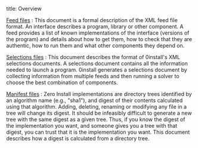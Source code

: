 title: Overview

[Feed files](feed.md)
: This document is a formal description of the XML feed file format. An interface describes a program, library or other component. A feed provides a list of known implementations of the interface (versions of the program) and details about how to get them, how to check that they are authentic, how to run them and what other components they depend on.

[Selections files](selections.md)
: This document describes the format of 0install's XML selections documents. A selections document contains all the information needed to launch a program. 0install generates a selections document by collecting information from multiple feeds and then running a solver to choose the best combination of components.

[Manifest files](manifest.md)
: Zero Install implementations are directory trees identified by an algorithm name (e.g., "sha1"), and digest of their contents calculated using that algorithm. Adding, deleting, renaming or modifying any file in a tree will change its digest. It should be infeasibly difficult to generate a new tree with the same digest as a given tree. Thus, if you know the digest of the implementation you want, and someone gives you a tree with that digest, you can trust that it is the implementation you want. This document describes how a digest is calculated from a directory tree.
